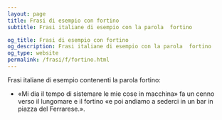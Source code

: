 ```yaml
---
layout: page
title: Frasi di esempio con fortino 
subtitle: Frasi italiane di esempio con la parola  fortino

og_title: Frasi di esempio con fortino 
og_description: Frasi italiane di esempio con la parola  fortino
og_type: website
permalink: /frasi/f/fortino.html
---
```


Frasi italiane di esempio contenenti la parola fortino:


- «Mi dia il tempo di sistemare le mie cose in macchina» fa un cenno verso il lungomare e il fortino «e poi andiamo a sederci in un bar in piazza del Ferrarese.».
